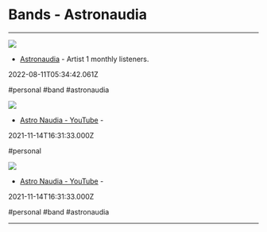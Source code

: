# Bands - Astronaudia

---

![](https://i.scdn.co/image/ab67616d00001e0219df582661d2678e6f9b137d)

- [Astronaudia](https://open.spotify.com/artist/0M3gc1CJpW6uTC93c1n650?si=r8KFh-dWSPa6EeznBTKIxQ) - Artist  1 monthly listeners.

2022-08-11T05:34:42.061Z

#personal #band #astronaudia

![](https://yt3.ggpht.com/ytc/APkrFKZl3lw4RgnAnmm3qDlWZSB4DuUTgME3Nq07Ym-g=s800-c-k-c0x00ffffff-no-rj)

- [Astro Naudia - YouTube](https://m.youtube.com/channel/UCUa4-rK0R2iHJCBkpM7nvHw) - 

2021-11-14T16:31:33.000Z

#personal

![](https://yt3.ggpht.com/ytc/APkrFKZl3lw4RgnAnmm3qDlWZSB4DuUTgME3Nq07Ym-g=s800-c-k-c0x00ffffff-no-rj)

- [Astro Naudia - YouTube](https://www.youtube.com/channel/UCUa4-rK0R2iHJCBkpM7nvHw) - 

2021-11-14T16:31:33.000Z

#personal #band #astronaudia

---

